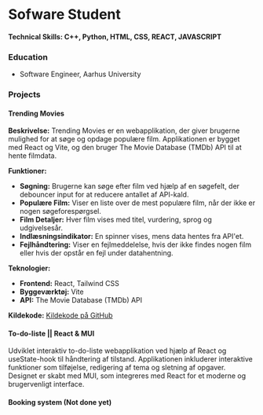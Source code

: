 #  Sofware Student

#### Technical Skills: C++, Python, HTML, CSS, REACT, JAVASCRIPT

### Education
- Software Engineer, Aarhus University

### Projects

#### Trending Movies
**Beskrivelse:**
Trending Movies er en webapplikation, der giver brugerne mulighed for at søge og opdage populære film. 
Applikationen er bygget med React og Vite, og den bruger The Movie Database (TMDb) API til at hente filmdata.

**Funktioner:**
- **Søgning:** Brugerne kan søge efter film ved hjælp af en søgefelt, der debouncer input for at reducere antallet af API-kald.
- **Populære Film:** Viser en liste over de mest populære film, når der ikke er nogen søgeforespørgsel.
- **Film Detaljer:** Hver film vises med titel, vurdering, sprog og udgivelsesår.
- **Indlæsningsindikator:** En spinner vises, mens data hentes fra API'et.
- **Fejlhåndtering:** Viser en fejlmeddelelse, hvis der ikke findes nogen film eller hvis der opstår en fejl under datahentning.

**Teknologier:**
- **Frontend:** React, Tailwind CSS
- **Byggeværktøj:** Vite
- **API:** The Movie Database (TMDb) API

**Kildekode:**
[Kildekode på GitHub](https://github.com/dit-github-canhforresten/trending-movies)

#### To-do-liste || React & MUI

Udviklet interaktiv to-do-liste webapplikation ved hjælp af React og useState-hook til håndtering af tilstand. 
Applikationen inkluderer interaktive funktioner som tilføjelse, redigering af tema og sletning af opgaver. 
Designet er skabt med MUI, som integreres med React for et moderne og brugervenligt interface.

#### Booking system (Not done yet)
